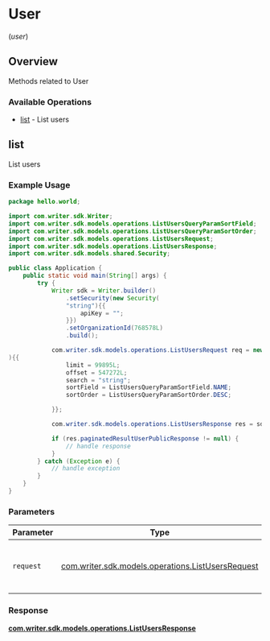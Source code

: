 # User
(*user*)

## Overview

Methods related to User

### Available Operations

* [list](#list) - List users

## list

List users

### Example Usage

```java
package hello.world;

import com.writer.sdk.Writer;
import com.writer.sdk.models.operations.ListUsersQueryParamSortField;
import com.writer.sdk.models.operations.ListUsersQueryParamSortOrder;
import com.writer.sdk.models.operations.ListUsersRequest;
import com.writer.sdk.models.operations.ListUsersResponse;
import com.writer.sdk.models.shared.Security;

public class Application {
    public static void main(String[] args) {
        try {
            Writer sdk = Writer.builder()
                .setSecurity(new Security(
                "string"){{
                    apiKey = "";
                }})
                .setOrganizationId(768578L)
                .build();

            com.writer.sdk.models.operations.ListUsersRequest req = new ListUsersRequest(
){{
                limit = 99895L;
                offset = 547272L;
                search = "string";
                sortField = ListUsersQueryParamSortField.NAME;
                sortOrder = ListUsersQueryParamSortOrder.DESC;

            }};

            com.writer.sdk.models.operations.ListUsersResponse res = sdk.user.list(req);

            if (res.paginatedResultUserPublicResponse != null) {
                // handle response
            }
        } catch (Exception e) {
            // handle exception
        }
    }
}
```

### Parameters

| Parameter                                                                                        | Type                                                                                             | Required                                                                                         | Description                                                                                      |
| ------------------------------------------------------------------------------------------------ | ------------------------------------------------------------------------------------------------ | ------------------------------------------------------------------------------------------------ | ------------------------------------------------------------------------------------------------ |
| `request`                                                                                        | [com.writer.sdk.models.operations.ListUsersRequest](../../models/operations/ListUsersRequest.md) | :heavy_check_mark:                                                                               | The request object to use for the request.                                                       |


### Response

**[com.writer.sdk.models.operations.ListUsersResponse](../../models/operations/ListUsersResponse.md)**

